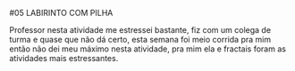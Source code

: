 #05 LABIRINTO COM PILHA

Professor nesta atividade me estressei bastante, fiz com um colega de turma e quase que não dá certo, esta semana foi meio corrida pra mim então não dei meu máximo nesta atividade, pra mim ela e fractais foram as atividades mais estressantes.

